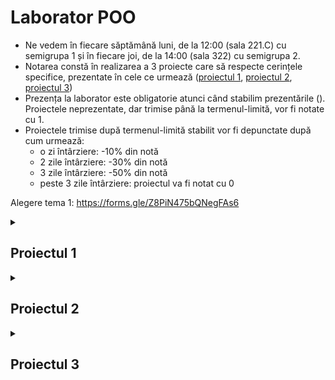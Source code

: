 # Laborator POO 
* Ne vedem în fiecare săptămână luni, de la 12:00 (sala 221.C) cu semigrupa 1 și în fiecare joi, de la 14:00 (sala 322) cu semigrupa 2.
* Notarea constă în realizarea a 3 proiecte care să respecte cerințele specifice, prezentate în cele ce urmează ([proiectul 1](#proiectul-1), [proiectul 2](#proiectul-2), [proiectul 3](#proiectul-2))
* Prezența la laborator este obligatorie atunci când stabilim prezentările ([](#planificare-laburi)). Proiectele neprezentate, dar trimise până la termenul-limită, vor fi notate cu 1.
* Proiectele trimise după termenul-limită stabilit vor fi depunctate după cum urmează:
  * o zi întârziere: -10% din notă
  * 2 zile întârziere: -30% din notă
  * 3 zile întârziere: -50% din notă
  * peste 3 zile întârziere: proiectul va fi notat cu 0
 
 Alegere tema 1: https://forms.gle/Z8PiN475bQNegFAs6

<details>
  <summary><h2>Proiectul 1</h2></summary>
Cerințe:
  
  - Implementare în C++
  -	Folosirea a minim 4 clase 
  -	Fiecare clasă are constructori de initializare (cu si fara parametri), constructor de copiere, destructor, operator de atribuire, setteri și getteri pentru toate datele
  -	Supraîncărcarea operatorilor de citire și scriere
  -	Să existe metode publice prin care se realizează citirea și afișarea informațiilor complete a n obiecte, memorarea și afișarea acestora. 
  -	Meniu interactiv
  -	Proiectul trebuie să ruleze la momentul prezentării.

</details>

<details>
  <summary><h2>Proiectul 2</h2></summary>
Cerințe:

- Folosirea moștenirii (clasele derivate conțin contructori parametrizați prin care se evidențiază transmiterea parametrilor către constructorul clasei de bază)
- Ilustrarea conceptelor de upcasting/downcasting, funcții virtuale
- Utilizarea de funcții și variabile statice și const
- Tratarea excepțiilor
- Meniu interactiv
- Clean code
</details>

<details>
  <summary><h2>Proiectul 3</h2></summary>
Cerințe:

- Implementare template-uri
- Implementare design pattern-uri
</details>
